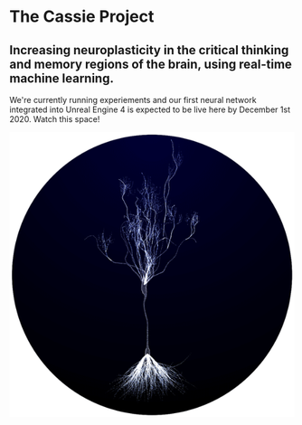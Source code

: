 # The Cassie Project

## Increasing neuroplasticity in the critical thinking and memory regions of the brain, using real-time machine learning.

We're currently running experiements and our first neural network integrated into Unreal Engine 4 is expected to be live here by December 1st 2020. Watch this space!

![Cassie](https://github.com/the-muses-ltd/Cassie/blob/main/Assets/neuron.gif)